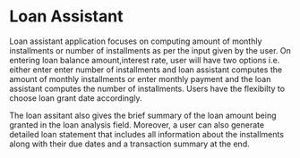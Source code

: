 # Loan Assistant
Loan assistant application focuses on computing amount of monthly installments or number of installments as per the input given by the user. On entering loan balance amount,interest rate, user will have two options i.e. either enter enter number of installments and loan assistant computes the amount of monthly installments or enter monthly payment and the loan assistant computes the number of installments. Users have the flexibilty to choose loan grant date accordingly.
<br>

The loan assitant also gives the brief summary of the loan amount being granted in the loan analysis field. Moreover, a user can also generate detailed loan statement that includes all information about the installments along with their due dates and a transaction summary at the end.
